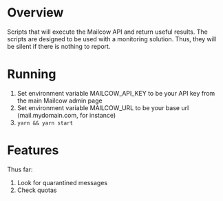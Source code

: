 # Overview
Scripts that will execute the Mailcow API and return useful results. The scripts are designed to be used with a monitoring solution. Thus, they will be silent if there is nothing to report.

# Running
1. Set environment variable MAILCOW_API_KEY to be your API key from the main Mailcow admin page
1. Set environment variable MAILCOW_URL to be your base url (mail.mydomain.com, for instance)
1. `yarn && yarn start`

# Features
Thus far:
1. Look for quarantined messages
1. Check quotas